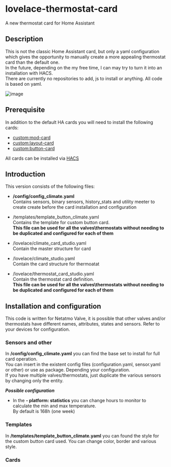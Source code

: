 # lovelace-thermostat-card
A new thermostat card for Home Assistant

## Description

This is not the classic Home Assistant card, but only a yaml configuration which gives the opportunity to manually create a more appealing thermostat card than the default one.  
In the future, depending on the my free time, I can may try to turn it into an installation with HACS.  
There are currently no repositories to add, js to install or anything. All code is based on yaml.  

![image](https://user-images.githubusercontent.com/18568434/208685340-16774dad-45d2-4f5c-830e-46a6dfb75725.png)

## Prerequisite

In addition to the default HA cards you will need to install the following cards:
  
* [custom:mod-card](https://github.com/thomasloven/lovelace-card-mod)
* [custom:layout-card](https://github.com/thomasloven/lovelace-layout-card)
* [custom:button-card](https://github.com/custom-cards/button-card)
  
All cards can be installed via [HACS](https://github.com/hacs/integration)

## Introduction

This version consists of the following files:

* **/config/config_climate.yaml**  
  Contains sensors, binary sensors, history_stats and utility meeter to create create before the card installation and configuration   
  
* /templates/template_button_climate.yaml  
  Contains the template for custom button card.  
  **This file can be used for all the valves\thermostats without needing to be duplicated and configured for each of them**
  
* /lovelace/climate_card_studio.yaml  
  Contain the master structure for card

* /lovelace/climate_studio.yaml  
  Contain the card structure for thermoatat  

* /lovelace/thermostat_card_studio.yaml  
  Contain the thermostat card definition.  
  **This file can be used for all the valves\thermostats without needing to be duplicated and configured for each of them**
 

## Installation and configuration  

This code is written for Netatmo Valve, it is possible that other valves and/or thermostats have different names, attributes, states and sensors.
Refer to your devices for configuration.

### Sensors and other

In **/config/config_climate.yaml** you can find the base set to install for full card operation.  
You can insert in the existent config files (configuration.yaml, sensor.yaml or other) or use as package. Depending your configuration.  
If you have multiple valves/thermostats, just duplicate the various sensors by changing only the entity.  
  
***Possible configuration***  
  
- In the **- platform: statistics** you can change hours to monitor to calculate the min and max temperature.  
  By default is 168h (one week)

### Templates

In **/templates/template_button_climate.yaml** you can found the style for the custom button card used. You can change color, border and various style.

### Cards

